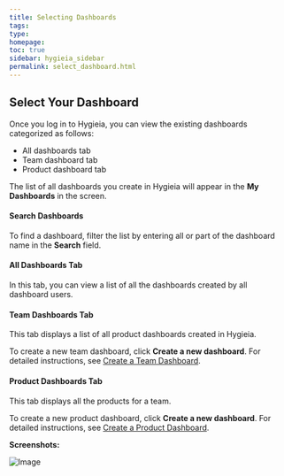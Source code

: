 ```yaml
---
title: Selecting Dashboards
tags: 
type: 
homepage: 
toc: true
sidebar: hygieia_sidebar
permalink: select_dashboard.html
---
```


## Select Your Dashboard

Once you log in to Hygieia, you can view the existing dashboards categorized as follows:
- All dashboards tab
- Team dashboard tab
- Product dashboard tab

The list of all dashboards you create in Hygieia will appear in the **My Dashboards** in the screen.

#### Search Dashboards

To find a dashboard, filter the list by entering all or part of the dashboard name in the **Search** field.

#### All Dashboards Tab

In this tab, you can view a list of all the dashboards created by all dashboard users.

#### Team Dashboards Tab

This tab displays a list of all product dashboards created in Hygieia.

To create a new team dashboard, click **Create a new dashboard**. For detailed instructions, see [Create a Team Dashboard](create_team_dashboard.md).

#### Product Dashboards Tab

This tab displays all the products for a team.

To create a new product dashboard, click **Create a new dashboard**. For detailed instructions, see [Create a Product Dashboard](product_view.md).

**Screenshots:**

![Image](https://hygieia.github.io/Hygieia/media/images/h2-select-dashboard.png)
